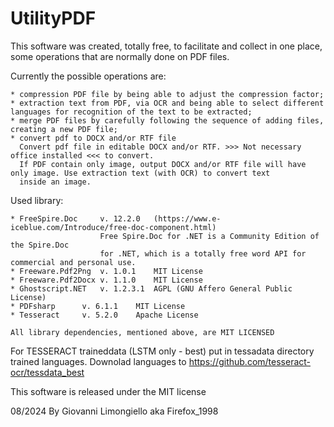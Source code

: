 # UtilityPDF
This software was created, totally free, to facilitate and collect in one place, some operations that are normally done on PDF files.

Currently the possible operations are:

	* compression PDF file by being able to adjust the compression factor;
	* extraction text from PDF, via OCR and being able to select different languages for recognition of the text to be extracted;
	* merge PDF files by carefully following the sequence of adding files, creating a new PDF file;
	* convert pdf to DOCX and/or RTF file
	  Convert pdf file in editable DOCX and/or RTF. >>> Not necessary office installed <<< to convert.
	  If PDF contain only image, output DOCX and/or RTF file will have only image. Use extraction text (with OCR) to convert text
	  inside an image.


Used library:

	* FreeSpire.Doc		v. 12.2.0	(https://www.e-iceblue.com/Introduce/free-doc-component.html)
						Free Spire.Doc for .NET is a Community Edition of the Spire.Doc
						for .NET, which is a totally free word API for commercial and personal use.
	* Freeware.Pdf2Png	v. 1.0.1 	MIT License
	* Freeware.Pdf2Docx	v. 1.1.0 	MIT License
	* Ghostscript.NET	v. 1.2.3.1	AGPL (GNU Affero General Public License)
	* PDFsharp		v. 6.1.1	MIT License	
	* Tesseract		v. 5.2.0 	Apache License
	
	All library dependencies, mentioned above, are MIT LICENSED

 
For TESSERACT traineddata (LSTM	only - best) put in tessadata directory trained languages.
Downolad languages to https://github.com/tesseract-ocr/tessdata_best
	
This software is released under the MIT license

08/2024
By Giovanni Limongiello aka Firefox_1998 
